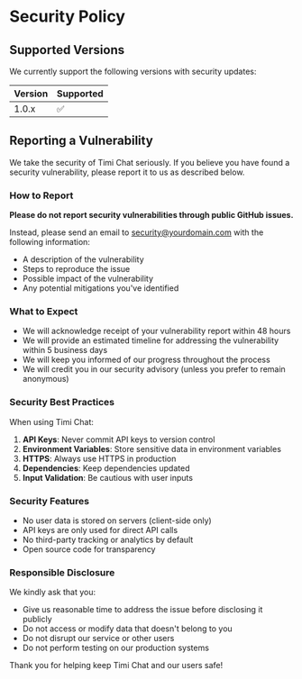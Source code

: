 # Security Policy

## Supported Versions

We currently support the following versions with security updates:

| Version | Supported          |
| ------- | ------------------ |
| 1.0.x   | :white_check_mark: |

## Reporting a Vulnerability

We take the security of Timi Chat seriously. If you believe you have found a security vulnerability, please report it to us as described below.

### How to Report

**Please do not report security vulnerabilities through public GitHub issues.**

Instead, please send an email to [security@yourdomain.com](mailto:security@yourdomain.com) with the following information:

- A description of the vulnerability
- Steps to reproduce the issue
- Possible impact of the vulnerability
- Any potential mitigations you've identified

### What to Expect

- We will acknowledge receipt of your vulnerability report within 48 hours
- We will provide an estimated timeline for addressing the vulnerability within 5 business days
- We will keep you informed of our progress throughout the process
- We will credit you in our security advisory (unless you prefer to remain anonymous)

### Security Best Practices

When using Timi Chat:

1. **API Keys**: Never commit API keys to version control
2. **Environment Variables**: Store sensitive data in environment variables
3. **HTTPS**: Always use HTTPS in production
4. **Dependencies**: Keep dependencies updated
5. **Input Validation**: Be cautious with user inputs

### Security Features

- No user data is stored on servers (client-side only)
- API keys are only used for direct API calls
- No third-party tracking or analytics by default
- Open source code for transparency

### Responsible Disclosure

We kindly ask that you:

- Give us reasonable time to address the issue before disclosing it publicly
- Do not access or modify data that doesn't belong to you
- Do not disrupt our service or other users
- Do not perform testing on our production systems

Thank you for helping keep Timi Chat and our users safe!
